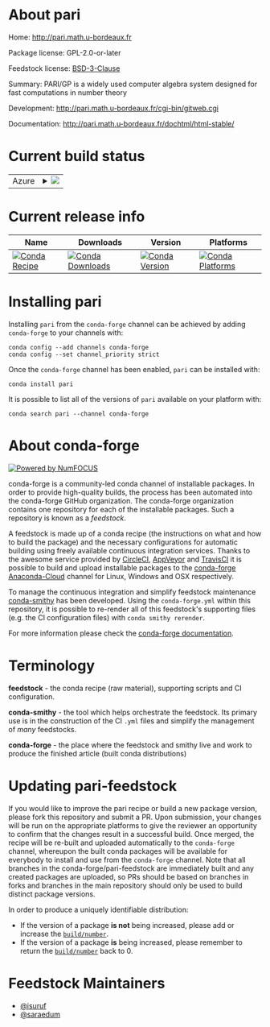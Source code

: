 About pari
==========

Home: http://pari.math.u-bordeaux.fr

Package license: GPL-2.0-or-later

Feedstock license: [BSD-3-Clause](https://github.com/conda-forge/pari-feedstock/blob/master/LICENSE.txt)

Summary: PARI/GP is a widely used computer algebra system designed for fast computations in number theory

Development: http://pari.math.u-bordeaux.fr/cgi-bin/gitweb.cgi

Documentation: http://pari.math.u-bordeaux.fr/dochtml/html-stable/

Current build status
====================


<table>
    
  <tr>
    <td>Azure</td>
    <td>
      <details>
        <summary>
          <a href="https://dev.azure.com/conda-forge/feedstock-builds/_build/latest?definitionId=755&branchName=master">
            <img src="https://dev.azure.com/conda-forge/feedstock-builds/_apis/build/status/pari-feedstock?branchName=master">
          </a>
        </summary>
        <table>
          <thead><tr><th>Variant</th><th>Status</th></tr></thead>
          <tbody><tr>
              <td>linux_64_openssl1.1.1variantpthread</td>
              <td>
                <a href="https://dev.azure.com/conda-forge/feedstock-builds/_build/latest?definitionId=755&branchName=master">
                  <img src="https://dev.azure.com/conda-forge/feedstock-builds/_apis/build/status/pari-feedstock?branchName=master&jobName=linux&configuration=linux_64_openssl1.1.1variantpthread" alt="variant">
                </a>
              </td>
            </tr><tr>
              <td>linux_64_openssl1.1.1variantsingle</td>
              <td>
                <a href="https://dev.azure.com/conda-forge/feedstock-builds/_build/latest?definitionId=755&branchName=master">
                  <img src="https://dev.azure.com/conda-forge/feedstock-builds/_apis/build/status/pari-feedstock?branchName=master&jobName=linux&configuration=linux_64_openssl1.1.1variantsingle" alt="variant">
                </a>
              </td>
            </tr><tr>
              <td>linux_64_openssl3variantpthread</td>
              <td>
                <a href="https://dev.azure.com/conda-forge/feedstock-builds/_build/latest?definitionId=755&branchName=master">
                  <img src="https://dev.azure.com/conda-forge/feedstock-builds/_apis/build/status/pari-feedstock?branchName=master&jobName=linux&configuration=linux_64_openssl3variantpthread" alt="variant">
                </a>
              </td>
            </tr><tr>
              <td>linux_64_openssl3variantsingle</td>
              <td>
                <a href="https://dev.azure.com/conda-forge/feedstock-builds/_build/latest?definitionId=755&branchName=master">
                  <img src="https://dev.azure.com/conda-forge/feedstock-builds/_apis/build/status/pari-feedstock?branchName=master&jobName=linux&configuration=linux_64_openssl3variantsingle" alt="variant">
                </a>
              </td>
            </tr><tr>
              <td>linux_aarch64_openssl1.1.1variantpthread</td>
              <td>
                <a href="https://dev.azure.com/conda-forge/feedstock-builds/_build/latest?definitionId=755&branchName=master">
                  <img src="https://dev.azure.com/conda-forge/feedstock-builds/_apis/build/status/pari-feedstock?branchName=master&jobName=linux&configuration=linux_aarch64_openssl1.1.1variantpthread" alt="variant">
                </a>
              </td>
            </tr><tr>
              <td>linux_aarch64_openssl1.1.1variantsingle</td>
              <td>
                <a href="https://dev.azure.com/conda-forge/feedstock-builds/_build/latest?definitionId=755&branchName=master">
                  <img src="https://dev.azure.com/conda-forge/feedstock-builds/_apis/build/status/pari-feedstock?branchName=master&jobName=linux&configuration=linux_aarch64_openssl1.1.1variantsingle" alt="variant">
                </a>
              </td>
            </tr><tr>
              <td>linux_aarch64_openssl3variantpthread</td>
              <td>
                <a href="https://dev.azure.com/conda-forge/feedstock-builds/_build/latest?definitionId=755&branchName=master">
                  <img src="https://dev.azure.com/conda-forge/feedstock-builds/_apis/build/status/pari-feedstock?branchName=master&jobName=linux&configuration=linux_aarch64_openssl3variantpthread" alt="variant">
                </a>
              </td>
            </tr><tr>
              <td>linux_aarch64_openssl3variantsingle</td>
              <td>
                <a href="https://dev.azure.com/conda-forge/feedstock-builds/_build/latest?definitionId=755&branchName=master">
                  <img src="https://dev.azure.com/conda-forge/feedstock-builds/_apis/build/status/pari-feedstock?branchName=master&jobName=linux&configuration=linux_aarch64_openssl3variantsingle" alt="variant">
                </a>
              </td>
            </tr><tr>
              <td>linux_ppc64le_openssl1.1.1variantpthread</td>
              <td>
                <a href="https://dev.azure.com/conda-forge/feedstock-builds/_build/latest?definitionId=755&branchName=master">
                  <img src="https://dev.azure.com/conda-forge/feedstock-builds/_apis/build/status/pari-feedstock?branchName=master&jobName=linux&configuration=linux_ppc64le_openssl1.1.1variantpthread" alt="variant">
                </a>
              </td>
            </tr><tr>
              <td>linux_ppc64le_openssl1.1.1variantsingle</td>
              <td>
                <a href="https://dev.azure.com/conda-forge/feedstock-builds/_build/latest?definitionId=755&branchName=master">
                  <img src="https://dev.azure.com/conda-forge/feedstock-builds/_apis/build/status/pari-feedstock?branchName=master&jobName=linux&configuration=linux_ppc64le_openssl1.1.1variantsingle" alt="variant">
                </a>
              </td>
            </tr><tr>
              <td>linux_ppc64le_openssl3variantpthread</td>
              <td>
                <a href="https://dev.azure.com/conda-forge/feedstock-builds/_build/latest?definitionId=755&branchName=master">
                  <img src="https://dev.azure.com/conda-forge/feedstock-builds/_apis/build/status/pari-feedstock?branchName=master&jobName=linux&configuration=linux_ppc64le_openssl3variantpthread" alt="variant">
                </a>
              </td>
            </tr><tr>
              <td>linux_ppc64le_openssl3variantsingle</td>
              <td>
                <a href="https://dev.azure.com/conda-forge/feedstock-builds/_build/latest?definitionId=755&branchName=master">
                  <img src="https://dev.azure.com/conda-forge/feedstock-builds/_apis/build/status/pari-feedstock?branchName=master&jobName=linux&configuration=linux_ppc64le_openssl3variantsingle" alt="variant">
                </a>
              </td>
            </tr><tr>
              <td>osx_64_openssl1.1.1variantpthread</td>
              <td>
                <a href="https://dev.azure.com/conda-forge/feedstock-builds/_build/latest?definitionId=755&branchName=master">
                  <img src="https://dev.azure.com/conda-forge/feedstock-builds/_apis/build/status/pari-feedstock?branchName=master&jobName=osx&configuration=osx_64_openssl1.1.1variantpthread" alt="variant">
                </a>
              </td>
            </tr><tr>
              <td>osx_64_openssl1.1.1variantsingle</td>
              <td>
                <a href="https://dev.azure.com/conda-forge/feedstock-builds/_build/latest?definitionId=755&branchName=master">
                  <img src="https://dev.azure.com/conda-forge/feedstock-builds/_apis/build/status/pari-feedstock?branchName=master&jobName=osx&configuration=osx_64_openssl1.1.1variantsingle" alt="variant">
                </a>
              </td>
            </tr><tr>
              <td>osx_64_openssl3variantpthread</td>
              <td>
                <a href="https://dev.azure.com/conda-forge/feedstock-builds/_build/latest?definitionId=755&branchName=master">
                  <img src="https://dev.azure.com/conda-forge/feedstock-builds/_apis/build/status/pari-feedstock?branchName=master&jobName=osx&configuration=osx_64_openssl3variantpthread" alt="variant">
                </a>
              </td>
            </tr><tr>
              <td>osx_64_openssl3variantsingle</td>
              <td>
                <a href="https://dev.azure.com/conda-forge/feedstock-builds/_build/latest?definitionId=755&branchName=master">
                  <img src="https://dev.azure.com/conda-forge/feedstock-builds/_apis/build/status/pari-feedstock?branchName=master&jobName=osx&configuration=osx_64_openssl3variantsingle" alt="variant">
                </a>
              </td>
            </tr><tr>
              <td>osx_arm64_openssl1.1.1variantpthread</td>
              <td>
                <a href="https://dev.azure.com/conda-forge/feedstock-builds/_build/latest?definitionId=755&branchName=master">
                  <img src="https://dev.azure.com/conda-forge/feedstock-builds/_apis/build/status/pari-feedstock?branchName=master&jobName=osx&configuration=osx_arm64_openssl1.1.1variantpthread" alt="variant">
                </a>
              </td>
            </tr><tr>
              <td>osx_arm64_openssl1.1.1variantsingle</td>
              <td>
                <a href="https://dev.azure.com/conda-forge/feedstock-builds/_build/latest?definitionId=755&branchName=master">
                  <img src="https://dev.azure.com/conda-forge/feedstock-builds/_apis/build/status/pari-feedstock?branchName=master&jobName=osx&configuration=osx_arm64_openssl1.1.1variantsingle" alt="variant">
                </a>
              </td>
            </tr><tr>
              <td>osx_arm64_openssl3variantpthread</td>
              <td>
                <a href="https://dev.azure.com/conda-forge/feedstock-builds/_build/latest?definitionId=755&branchName=master">
                  <img src="https://dev.azure.com/conda-forge/feedstock-builds/_apis/build/status/pari-feedstock?branchName=master&jobName=osx&configuration=osx_arm64_openssl3variantpthread" alt="variant">
                </a>
              </td>
            </tr><tr>
              <td>osx_arm64_openssl3variantsingle</td>
              <td>
                <a href="https://dev.azure.com/conda-forge/feedstock-builds/_build/latest?definitionId=755&branchName=master">
                  <img src="https://dev.azure.com/conda-forge/feedstock-builds/_apis/build/status/pari-feedstock?branchName=master&jobName=osx&configuration=osx_arm64_openssl3variantsingle" alt="variant">
                </a>
              </td>
            </tr>
          </tbody>
        </table>
      </details>
    </td>
  </tr>
</table>

Current release info
====================

| Name | Downloads | Version | Platforms |
| --- | --- | --- | --- |
| [![Conda Recipe](https://img.shields.io/badge/recipe-pari-green.svg)](https://anaconda.org/conda-forge/pari) | [![Conda Downloads](https://img.shields.io/conda/dn/conda-forge/pari.svg)](https://anaconda.org/conda-forge/pari) | [![Conda Version](https://img.shields.io/conda/vn/conda-forge/pari.svg)](https://anaconda.org/conda-forge/pari) | [![Conda Platforms](https://img.shields.io/conda/pn/conda-forge/pari.svg)](https://anaconda.org/conda-forge/pari) |

Installing pari
===============

Installing `pari` from the `conda-forge` channel can be achieved by adding `conda-forge` to your channels with:

```
conda config --add channels conda-forge
conda config --set channel_priority strict
```

Once the `conda-forge` channel has been enabled, `pari` can be installed with:

```
conda install pari
```

It is possible to list all of the versions of `pari` available on your platform with:

```
conda search pari --channel conda-forge
```


About conda-forge
=================

[![Powered by
NumFOCUS](https://img.shields.io/badge/powered%20by-NumFOCUS-orange.svg?style=flat&colorA=E1523D&colorB=007D8A)](https://numfocus.org)

conda-forge is a community-led conda channel of installable packages.
In order to provide high-quality builds, the process has been automated into the
conda-forge GitHub organization. The conda-forge organization contains one repository
for each of the installable packages. Such a repository is known as a *feedstock*.

A feedstock is made up of a conda recipe (the instructions on what and how to build
the package) and the necessary configurations for automatic building using freely
available continuous integration services. Thanks to the awesome service provided by
[CircleCI](https://circleci.com/), [AppVeyor](https://www.appveyor.com/)
and [TravisCI](https://travis-ci.com/) it is possible to build and upload installable
packages to the [conda-forge](https://anaconda.org/conda-forge)
[Anaconda-Cloud](https://anaconda.org/) channel for Linux, Windows and OSX respectively.

To manage the continuous integration and simplify feedstock maintenance
[conda-smithy](https://github.com/conda-forge/conda-smithy) has been developed.
Using the ``conda-forge.yml`` within this repository, it is possible to re-render all of
this feedstock's supporting files (e.g. the CI configuration files) with ``conda smithy rerender``.

For more information please check the [conda-forge documentation](https://conda-forge.org/docs/).

Terminology
===========

**feedstock** - the conda recipe (raw material), supporting scripts and CI configuration.

**conda-smithy** - the tool which helps orchestrate the feedstock.
                   Its primary use is in the construction of the CI ``.yml`` files
                   and simplify the management of *many* feedstocks.

**conda-forge** - the place where the feedstock and smithy live and work to
                  produce the finished article (built conda distributions)


Updating pari-feedstock
=======================

If you would like to improve the pari recipe or build a new
package version, please fork this repository and submit a PR. Upon submission,
your changes will be run on the appropriate platforms to give the reviewer an
opportunity to confirm that the changes result in a successful build. Once
merged, the recipe will be re-built and uploaded automatically to the
`conda-forge` channel, whereupon the built conda packages will be available for
everybody to install and use from the `conda-forge` channel.
Note that all branches in the conda-forge/pari-feedstock are
immediately built and any created packages are uploaded, so PRs should be based
on branches in forks and branches in the main repository should only be used to
build distinct package versions.

In order to produce a uniquely identifiable distribution:
 * If the version of a package **is not** being increased, please add or increase
   the [``build/number``](https://docs.conda.io/projects/conda-build/en/latest/resources/define-metadata.html#build-number-and-string).
 * If the version of a package **is** being increased, please remember to return
   the [``build/number``](https://docs.conda.io/projects/conda-build/en/latest/resources/define-metadata.html#build-number-and-string)
   back to 0.

Feedstock Maintainers
=====================

* [@isuruf](https://github.com/isuruf/)
* [@saraedum](https://github.com/saraedum/)

